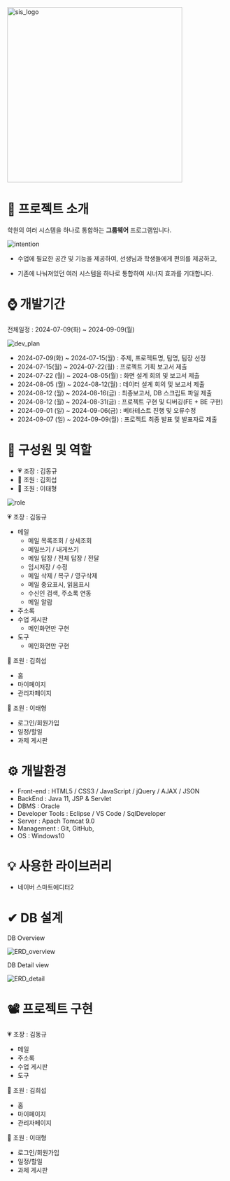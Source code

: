 <img src="https://github.com/user-attachments/assets/7297e3be-d422-40e5-9dc4-024cfcef5daf" alt="sis_logo" width="400">


# 📌 프로젝트 소개

학원의 여러 시스템을 하나로 통합하는 <b>그룹웨어</b> 프로그램입니다. 

![intention](https://github.com/user-attachments/assets/b72c6627-fd30-40e6-86ad-fae14c3897ac)

- 수업에 필요한 공간 및 기능을 제공하여, 선생님과 학생들에게 편의를 제공하고,

- 기존에 나눠져있던 여러 시스템을 하나로 통합하여 시너지 효과를 기대합니다.


# ⌚ 개발기간

전체일정 : 2024-07-09(화) ~ 2024-09-09(월)

![dev_plan](https://github.com/user-attachments/assets/ab93c65d-6a31-4a27-8311-93916f0396e6)

- 2024-07-09(화) ~ 2024-07-15(월) : 주제, 프로젝트명, 팀명, 팀장 선정
- 2024-07-15(월) ~ 2024-07-22(월) : 프로젝트 기획 보고서 제출
- 2024-07-22 (월) ~ 2024-08-05(월) : 화면 설계 회의 및 보고서 제출
- 2024-08-05 (월) ~ 2024-08-12(월) : 데이터 설계 회의 및 보고서 제출
- 2024-08-12 (월) ~ 2024-08-16(금) : 최종보고서, DB 스크립트 파일 제출
- 2024-08-12 (월) ~ 2024-08-31(금) : 프로젝트 구현 및 디버깅(FE + BE 구현)
- 2024-09-01 (일) ~ 2024-09-06(금) : 베타테스트 진행 및 오류수정
- 2024-09-07 (일) ~ 2024-09-09(월) : 프로젝트 최종 발표 및 발표자료 제출


# 🌱 구성원 및 역할

- 💗 조장 : 김동규
- 💛 조원 : 김희섭
- 💙 조원 : 이태형

![role](https://github.com/user-attachments/assets/be4f9d96-f2de-4bc8-9236-95b30fa3315a)


💗 조장 : 김동규

- 메일
    - 메일 목록조회 / 상세조회
    - 메일쓰기 / 내게쓰기
    - 메일  답장 / 전체 답장 / 전달
    - 임시저장 / 수정
    - 메일 삭제 / 복구 / 영구삭제
    - 메일 중요표시, 읽음표시
    - 수신인 검색, 주소록 연동
    - 메일 알람
- 주소록
- 수업 게시판
    - 메인화면만 구현
- 도구
    - 메인화면만 구현

💛 조원 : 김희섭

- 홈
- 마이페이지
- 관리자페이지

💙 조원 : 이태형

- 로그인/회원가입
- 일정/할일
- 과제 게시판



# ⚙ 개발환경

- Front-end : HTML5 / CSS3 / JavaScript / jQuery / AJAX / JSON
- BackEnd : Java 11, JSP & Servlet
- DBMS : Oracle
- Developer Tools : Eclipse / VS Code / SqlDeveloper
- Server : Apach Tomcat 9.0
- Management : Git, GitHub,
- OS : Windows10


# 💡 사용한 라이브러리

- 네이버 스마트에디터2


# ✔ DB 설계

DB Overview

![ERD_overview](https://github.com/user-attachments/assets/4723f86c-68f7-4c5c-a52f-6d0311a8f30f)



DB Detail view

![ERD_detail](https://github.com/user-attachments/assets/77283b65-e7ff-434f-9d76-62761f8c4609)


# 📽 프로젝트 구현

💗 조장 : 김동규

- 메일
- 주소록
- 수업 게시판
- 도구

💛 조원 : 김희섭

- 홈
- 마이페이지
- 관리자페이지

💙 조원 : 이태형

- 로그인/회원가입
- 일정/할일
- 과제 게시판